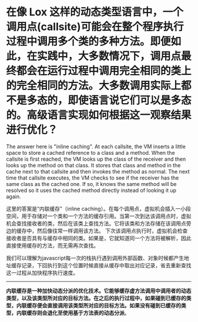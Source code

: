 # 在像 Lox 这样的动态类型语言中，一个调用点(callsite)可能会在整个程序执行过程中调用多个类的多种方法。即便如此，在实践中，大多数情况下，调用点最终都会在运行过程中调用完全相同的类上的完全相同的方法。大多数调用实际上都不是多态的，即使语言说它们可以是多态的。高级语言实现如何根据这一观察结果进行优化？

The answer here is "inline caching". At each callsite, the VM inserts a little space to store a cached reference to a class and a method. When the callsite is first reached, the VM looks up the class of the receiver and then looks up the method on that class. It stores that class and method in the cache next to that callsite and then invokes the method as normal.
The next time that callsite executes, the VM checks to see if the receiver has the same class as the cached one. If so, it knows the same method will be resolved so it uses the cached method directly instead of looking it up again.

这里的答案是“内联缓存”（inline caching）。在每个调用点，虚拟机会插入一小段空间，用于存储对一个类和一个方法的缓存引用。当第一次到达该调用点时，虚拟机会查找接收者的类，然后在该类上查找方法。它将该类和方法存储在该调用点旁边的缓存中，然后像往常一样调用该方法。
下次该调用点执行时，虚拟机会检查接收者是否具有与缓存中相同的类。如果是，它就知道同一个方法将被解析，因此直接使用缓存的方法，而无需再次查找。

我们可以理解为javascript每一次的栈执行遇到调用外部函数、对象时候都产生地址缓存记录，下回执行到这个位置时候直接从缓存中取出对应记录，省去重新查找这一过程从加快程序执行速度。

---

**内联缓存是一种加快动态分派的优化技术。它能够缓存虚方法调用中调用者的动态类型，以及该类型所对应的目标方法。在之后的执行过程中，如果碰到已缓存的类型，内联缓存便会直接调用该类型所对应的目标方法。如果没有碰到已缓存的类型，内联缓存则会退化至使用基于方法表的动态分派**。
